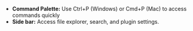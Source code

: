 - **Command Palette:** Use Ctrl+P (Windows) or Cmd+P (Mac) to access commands quickly
- **Side bar:** Access file explorer, search, and plugin settings.
